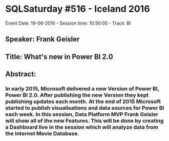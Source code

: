 # SQLSaturday #516 - Iceland 2016
Event Date: 18-06-2016 - Session time: 10:50:00 - Track: BI
## Speaker: Frank Geisler
## Title: What's new in Power BI 2.0
## Abstract:
### In early 2015, Microsoft delivered a new Version of Power BI, Power BI 2.0. After publishing the new Version they kept publishing updates each month. At the end of 2015 Microsoft started to publish visualisations and data sources for Power BI each week. In this session, Data Platform MVP Frank Geisler will show all of the new Features. This will be done by creating a Dashboard live in the session which will analyze data from the Internet Movie Database.  
